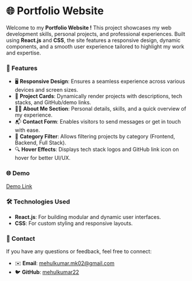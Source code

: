 # 🌐 Portfolio Website

Welcome to my **Portfolio Website !** This project showcases my web development skills, personal projects, and professional experiences. Built using **React.js** and **CSS**, the site features a responsive design, dynamic components, and a smooth user experience tailored to highlight my work and expertise.

### 🚀 Features

* 🖥️ **Responsive Design**: Ensures a seamless experience across various devices and screen sizes.
* 📄 **Project Cards**: Dynamically render projects with descriptions, tech stacks, and GitHub/demo links.
* 🧑‍💻 **About Me Section**: Personal details, skills, and a quick overview of my experience.
* 📬 **Contact Form**: Enables visitors to send messages or get in touch with ease.
* 🧠 **Category Filter**: Allows filtering projects by category (Frontend, Backend, Full Stack).
* 🔍 **Hover Effects**: Displays tech stack logos and GitHub link icon on hover for better UI/UX.

### 🌐 Demo

[Demo Link](https://portfolio-website-pied-mu.vercel.app/)

### 🛠️ Technologies Used

* **React.js**: For building modular and dynamic user interfaces.
* **CSS**: For custom styling and responsive layouts.


### 📩 Contact

If you have any questions or feedback, feel free to connect:

* ✉️ **Email**: [mehulkumar.mk02@gmail.com](mailto:mehulkumar.mk02@gmail.com)
* 🐦 **GitHub**: [mehulkumar22](https://github.com/mehulkumar22)
